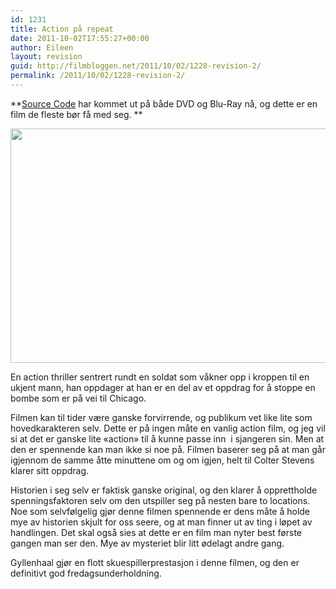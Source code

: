 ```yaml
---
id: 1231
title: Action på repeat
date: 2011-10-02T17:55:27+00:00
author: Eileen
layout: revision
guid: http://filmbloggen.net/2011/10/02/1228-revision-2/
permalink: /2011/10/02/1228-revision-2/
---
```

**[Source Code](http://www.imdb.com/title/tt0945513/) har kommet ut på både DVD og Blu-Ray nå, og dette er en film de fleste bør få med seg. **

[<img class="alignnone size-full wp-image-1229" src="http://filmbloggen.net/wp-content/uploads//2011/10/sc.jpg" alt="" width="600" height="375" />](http://www.moviedeskback.com/wp-content/uploads/2011/03/Source-Code-wallpapers-4.jpg)

En action thriller sentrert rundt en soldat som våkner opp i kroppen til en ukjent mann, han oppdager at han er en del av et oppdrag for å stoppe en bombe som er på vei til Chicago.

Filmen kan til tider være ganske forvirrende, og publikum vet like lite som hovedkarakteren selv. Dette er på ingen måte en vanlig action film, og jeg vil si at det er ganske lite &laquo;action&raquo; til å kunne passe inn  i sjangeren sin. Men at den er spennende kan man ikke si noe på. Filmen baserer seg på at man går igjennom de samme åtte minuttene om og om igjen, helt til Colter Stevens klarer sitt oppdrag.

Historien i seg selv er faktisk ganske original, og den klarer å opprettholde spenningsfaktoren selv om den utspiller seg på nesten bare to locations. Noe som selvfølgelig gjør denne filmen spennende er dens måte å holde mye av historien skjult for oss seere, og at man finner ut av ting i løpet av handlingen. Det skal også sies at dette er en film man nyter best første gangen man ser den. Mye av mysteriet blir litt ødelagt andre gang.

Gyllenhaal gjør en flott skuespillerprestasjon i denne filmen, og den er definitivt god fredagsunderholdning.